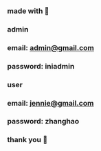 ### made with 💙

### admin
### email: admin@gmail.com
### password: iniadmin

### user
### email: jennie@gmail.com
### password: zhanghao

### thank you 💌
